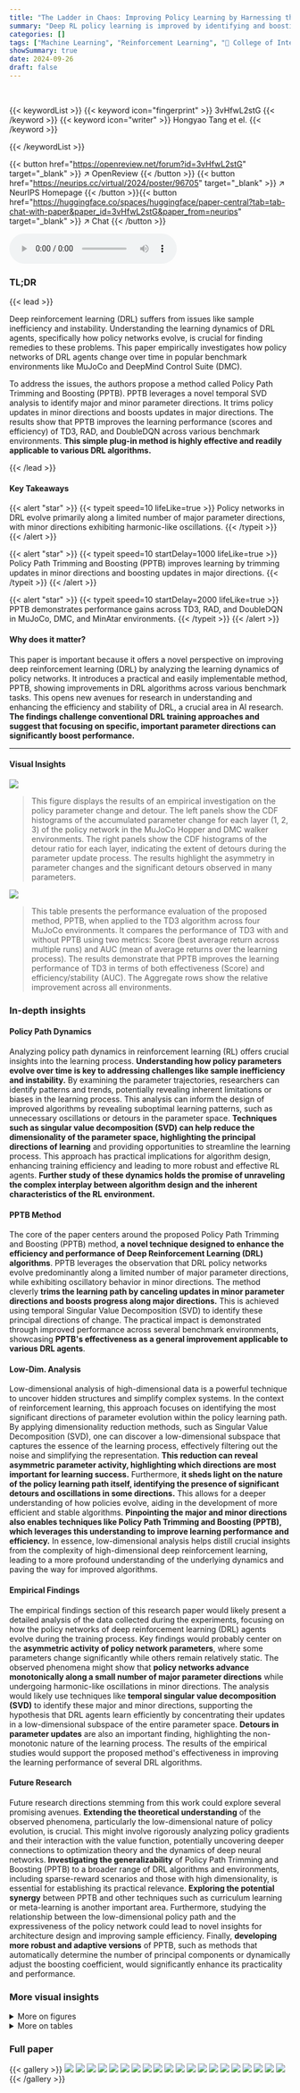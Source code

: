 ```yaml
---
title: "The Ladder in Chaos: Improving Policy Learning by Harnessing the Parameter Evolving Path in A Low-dimensional Space"
summary: "Deep RL policy learning is improved by identifying and boosting key parameter update directions using a novel temporal SVD analysis, leading to more efficient and effective learning."
categories: []
tags: ["Machine Learning", "Reinforcement Learning", "🏢 College of Intelligence and Computing, Tianjin University",]
showSummary: true
date: 2024-09-26
draft: false
---
```


<br>

{{< keywordList >}}
{{< keyword icon="fingerprint" >}} 3vHfwL2stG {{< /keyword >}}
{{< keyword icon="writer" >}} Hongyao Tang et el. {{< /keyword >}}
 
{{< /keywordList >}}

{{< button href="https://openreview.net/forum?id=3vHfwL2stG" target="_blank" >}}
↗ OpenReview
{{< /button >}}
{{< button href="https://neurips.cc/virtual/2024/poster/96705" target="_blank" >}}
↗ NeurIPS Homepage
{{< /button >}}{{< button href="https://huggingface.co/spaces/huggingface/paper-central?tab=tab-chat-with-paper&paper_id=3vHfwL2stG&paper_from=neurips" target="_blank" >}}
↗ Chat
{{< /button >}}



<audio controls>
    <source src="https://ai-paper-reviewer.com/3vHfwL2stG/podcast.wav" type="audio/wav">
    Your browser does not support the audio element.
</audio>


### TL;DR


{{< lead >}}

Deep reinforcement learning (DRL) suffers from issues like sample inefficiency and instability.  Understanding the learning dynamics of DRL agents, specifically how policy networks evolve, is crucial for finding remedies to these problems. This paper empirically investigates how policy networks of DRL agents change over time in popular benchmark environments like MuJoCo and DeepMind Control Suite (DMC). 



To address the issues, the authors propose a method called Policy Path Trimming and Boosting (PPTB). PPTB leverages a novel temporal SVD analysis to identify major and minor parameter directions. It trims policy updates in minor directions and boosts updates in major directions. The results show that PPTB improves the learning performance (scores and efficiency) of TD3, RAD, and DoubleDQN across various benchmark environments. **This simple plug-in method is highly effective and readily applicable to various DRL algorithms.**

{{< /lead >}}


#### Key Takeaways

{{< alert "star" >}}
{{< typeit speed=10 lifeLike=true >}} Policy networks in DRL evolve primarily along a limited number of major parameter directions, with minor directions exhibiting harmonic-like oscillations. {{< /typeit >}}
{{< /alert >}}

{{< alert "star" >}}
{{< typeit speed=10 startDelay=1000 lifeLike=true >}} Policy Path Trimming and Boosting (PPTB) improves learning by trimming updates in minor directions and boosting updates in major directions. {{< /typeit >}}
{{< /alert >}}

{{< alert "star" >}}
{{< typeit speed=10 startDelay=2000 lifeLike=true >}} PPTB demonstrates performance gains across TD3, RAD, and DoubleDQN in MuJoCo, DMC, and MinAtar environments. {{< /typeit >}}
{{< /alert >}}

#### Why does it matter?
This paper is important because it offers a novel perspective on improving deep reinforcement learning (DRL) by analyzing the learning dynamics of policy networks.  It introduces a practical and easily implementable method, PPTB, showing improvements in DRL algorithms across various benchmark tasks. This opens new avenues for research in understanding and enhancing the efficiency and stability of DRL, a crucial area in AI research.  **The findings challenge conventional DRL training approaches and suggest that focusing on specific, important parameter directions can significantly boost performance.**

------
#### Visual Insights



![](https://ai-paper-reviewer.com/3vHfwL2stG/figures_3_1.jpg)

> This figure displays the results of an empirical investigation on the policy parameter change and detour. The left panels show the CDF histograms of the accumulated parameter change for each layer (1, 2, 3) of the policy network in the MuJoCo Hopper and DMC walker environments. The right panels show the CDF histograms of the detour ratio for each layer, indicating the extent of detours during the parameter update process. The results highlight the asymmetry in parameter changes and the significant detours observed in many parameters.





![](https://ai-paper-reviewer.com/3vHfwL2stG/tables_7_1.jpg)

> This table presents the performance evaluation of the proposed method, PPTB, when applied to the TD3 algorithm across four MuJoCo environments.  It compares the performance of TD3 with and without PPTB using two metrics: Score (best average return across multiple runs) and AUC (mean of average returns over the learning process). The results demonstrate that PPTB improves the learning performance of TD3 in terms of both effectiveness (Score) and efficiency/stability (AUC).  The Aggregate rows show the relative improvement across all environments.





### In-depth insights


#### Policy Path Dynamics
Analyzing policy path dynamics in reinforcement learning (RL) offers crucial insights into the learning process.  **Understanding how policy parameters evolve over time is key to addressing challenges like sample inefficiency and instability.** By examining the parameter trajectories, researchers can identify patterns and trends, potentially revealing inherent limitations or biases in the learning process.  This analysis can inform the design of improved algorithms by revealing suboptimal learning patterns, such as unnecessary oscillations or detours in the parameter space.  **Techniques such as singular value decomposition (SVD) can help reduce the dimensionality of the parameter space, highlighting the principal directions of learning** and providing opportunities to streamline the learning process. This approach has practical implications for algorithm design, enhancing training efficiency and leading to more robust and effective RL agents.  **Further study of these dynamics holds the promise of unraveling the complex interplay between algorithm design and the inherent characteristics of the RL environment.**

#### PPTB Method
The core of the paper centers around the proposed Policy Path Trimming and Boosting (PPTB) method, **a novel technique designed to enhance the efficiency and performance of Deep Reinforcement Learning (DRL) algorithms**.  PPTB leverages the observation that DRL policy networks evolve predominantly along a limited number of major parameter directions, while exhibiting oscillatory behavior in minor directions. The method cleverly **trims the learning path by canceling updates in minor parameter directions and boosts progress along major directions.**  This is achieved using temporal Singular Value Decomposition (SVD) to identify these principal directions of change.  The practical impact is demonstrated through improved performance across several benchmark environments, showcasing **PPTB's effectiveness as a general improvement applicable to various DRL agents**.

#### Low-Dim. Analysis
Low-dimensional analysis of high-dimensional data is a powerful technique to uncover hidden structures and simplify complex systems. In the context of reinforcement learning, this approach focuses on identifying the most significant directions of parameter evolution within the policy learning path. By applying dimensionality reduction methods, such as Singular Value Decomposition (SVD), one can discover a low-dimensional subspace that captures the essence of the learning process, effectively filtering out the noise and simplifying the representation. **This reduction can reveal asymmetric parameter activity, highlighting which directions are most important for learning success.** Furthermore, **it sheds light on the nature of the policy learning path itself, identifying the presence of significant detours and oscillations in some directions.** This allows for a deeper understanding of how policies evolve, aiding in the development of more efficient and stable algorithms. **Pinpointing the major and minor directions also enables techniques like Policy Path Trimming and Boosting (PPTB), which leverages this understanding to improve learning performance and efficiency.**  In essence, low-dimensional analysis helps distill crucial insights from the complexity of high-dimensional deep reinforcement learning, leading to a more profound understanding of the underlying dynamics and paving the way for improved algorithms.

#### Empirical Findings
The empirical findings section of this research paper would likely present a detailed analysis of the data collected during the experiments, focusing on how the policy networks of deep reinforcement learning (DRL) agents evolve during the training process.  Key findings would probably center on the **asymmetric activity of policy network parameters**, where some parameters change significantly while others remain relatively static.  The observed phenomena might show that **policy networks advance monotonically along a small number of major parameter directions** while undergoing harmonic-like oscillations in minor directions.  The analysis would likely use techniques like **temporal singular value decomposition (SVD)** to identify these major and minor directions, supporting the hypothesis that DRL agents learn efficiently by concentrating their updates in a low-dimensional subspace of the entire parameter space.  **Detours in parameter updates** are also an important finding, highlighting the non-monotonic nature of the learning process. The results of the empirical studies would support the proposed method's effectiveness in improving the learning performance of several DRL algorithms.

#### Future Research
Future research directions stemming from this work could explore several promising avenues.  **Extending the theoretical understanding** of the observed phenomena, particularly the low-dimensional nature of policy evolution, is crucial. This might involve rigorously analyzing policy gradients and their interaction with the value function, potentially uncovering deeper connections to optimization theory and the dynamics of deep neural networks.  **Investigating the generalizability** of Policy Path Trimming and Boosting (PPTB) to a broader range of DRL algorithms and environments, including sparse-reward scenarios and those with high dimensionality, is essential for establishing its practical relevance.  **Exploring the potential synergy** between PPTB and other techniques such as curriculum learning or meta-learning is another important area.  Furthermore, studying the relationship between the low-dimensional policy path and the expressiveness of the policy network could lead to novel insights for architecture design and improving sample efficiency. Finally, **developing more robust and adaptive versions** of PPTB, such as methods that automatically determine the number of principal components or dynamically adjust the boosting coefficient, would significantly enhance its practicality and performance.


### More visual insights

<details>
<summary>More on figures
</summary>


![](https://ai-paper-reviewer.com/3vHfwL2stG/figures_3_2.jpg)

> This figure presents the results of a temporal singular value decomposition (SVD) analysis applied to policy learning paths generated by the RAD algorithm on the DMC walker-walk task. Panel (a) shows how the dimensionality of the policy learning path changes depending on the information threshold. Panel (b) illustrates the evolving paths of different dimensions of the policy (major and minor directions) along with their detour ratios and final parameter changes.


![](https://ai-paper-reviewer.com/3vHfwL2stG/figures_5_1.jpg)

> This figure conceptually illustrates the Policy Path Trimming and Boosting (PPTB) method. The left panel shows a 2D representation of a typical policy learning path in the policy parameter space. The path is depicted as a sequence of points (θt) connected by lines, showing the evolution of policy parameters during training. Major directions are represented by green arrows, while minor directions are shown in red. The right panel shows how PPTB improves the learning path. PPTB trims the updates in minor directions (red crosses), effectively smoothing the path. Additionally, it boosts the updates in major directions (yellow arrows), enhancing the learning progress. The trimmed and boosted path is now more direct and efficient, highlighting the improvement achieved by PPTB.


![](https://ai-paper-reviewer.com/3vHfwL2stG/figures_9_1.jpg)

> This figure presents the results of an empirical investigation on policy learning paths using behavior cloning with Adam and SGD optimizers. It shows the parameter analysis (CDFs of accumulated parameter change) and temporal SVD analysis (singular values and left unitary matrix) for both Adam and SGD.  The goal was to examine how parameters change during training and identify the dominant directions of parameter evolution using temporal SVD.  This allows for a comparison of learning dynamics under different optimizers (Adam and SGD) in an offline reinforcement learning setting.


![](https://ai-paper-reviewer.com/3vHfwL2stG/figures_16_1.jpg)

> This figure displays the results of an empirical investigation into how policy parameters change and detour during the training process of two different deep reinforcement learning (DRL) agents: TD3 and RAD.  It uses CDF histograms to visualize the accumulated parameter changes and detour ratios for each layer (1, 2, and 3) of the policy network across multiple trials in the Hopper (MuJoCo) and walker-walk (DMC) environments. The asymmetry in parameter changes and the significant detours observed highlight key phenomena discussed in the paper.


![](https://ai-paper-reviewer.com/3vHfwL2stG/figures_17_1.jpg)

> This figure shows the results of an empirical investigation on the policy parameter change and detour.  It presents Cumulative Distribution Function (CDF) histograms of the accumulated parameter change and the detour ratio for each layer (1, 2, and 3) of the policy network in two different environments (MuJoCo Hopper and DMC walker-walk).  The left panels show the CDF of accumulated change, while the right panels illustrate the CDF of the detour ratio. The analysis reveals asymmetries in parameter changes and significant detours during the policy learning process.


![](https://ai-paper-reviewer.com/3vHfwL2stG/figures_18_1.jpg)

> This figure presents the cumulative distribution functions (CDFs) of the accumulated parameter change and the detour ratio for each layer (1,2,3) of the policy networks in the Hopper (MuJoCo) and walker-walk (DMC) environments.  The left panels show the distribution of the total parameter change during training, highlighting the asymmetry in changes across layers and parameters. The right panels illustrate the distribution of the detour ratio, revealing that many parameters deviate significantly from their initial values during training.  These results visually support Phenomena 1.1 and 2.1 in the paper, showing asymmetric parameter changes and substantial detours during policy learning.


![](https://ai-paper-reviewer.com/3vHfwL2stG/figures_19_1.jpg)

> This figure shows the results of an empirical investigation on SVD left unitary matrix of policy learning paths in four MuJoCo environments (HalfCheetah-v4, Hopper-v4, Walker2d-v4, and Ant-v4). For each environment, it presents five subfigures: (1) The learning curve, showing the average return over time steps. (2-5) The temporal evolution of the k-th coordinate (u*,k), with each curve illustrating the evolving path of the k-th coordinate, where k represents the index of the singular value. The detour ratio (rpud) and final change (∆PC) of the policy parameters along the learning path are also shown. This figure helps illustrate the phenomena observed in the paper, specifically Phenomenon 2.2 regarding the behavior of policy parameter updates in major and minor SVD directions.


![](https://ai-paper-reviewer.com/3vHfwL2stG/figures_19_2.jpg)

> This figure shows the results of a temporal singular value decomposition (SVD) analysis of policy learning paths from the RAD algorithm on the DMC walker-walk environment.  Panel (a) shows how the dimensionality of the policy path changes as a function of an information threshold (β), separately for three layers of the network and three different learning periods. Panel (b) presents a detailed analysis of the dominant and less significant singular vectors (u∗,k), showing how parameters evolve along those directions, along with their detour ratios and final changes.


![](https://ai-paper-reviewer.com/3vHfwL2stG/figures_22_1.jpg)

> This figure displays the learning curves for both TD3 and TD3-PPTB across four different MuJoCo tasks. The gray lines represent the performance of the TD3 algorithm, while the red lines represent the performance of the TD3 algorithm enhanced with the PPTB method. Error bars indicating standard errors across six different seeds are included for each task. This visualization helps in comparing the performance and stability of both algorithms across various environments.


![](https://ai-paper-reviewer.com/3vHfwL2stG/figures_22_2.jpg)

> This figure shows the learning curves for the RAD algorithm and the improved RAD-PPTB algorithm across four different DeepMind Control Suite (DMC) environments.  The x-axis represents the number of timesteps, and the y-axis represents the average return.  The shaded regions indicate the standard error across six independent runs with different random seeds. The curves show that RAD-PPTB generally outperforms RAD in terms of both final performance and learning speed, indicating the effectiveness of the proposed method.


![](https://ai-paper-reviewer.com/3vHfwL2stG/figures_22_3.jpg)

> This figure shows the complete results of an empirical investigation on policy parameter change amount in MuJoCo environments. It includes CDF histograms of the accumulated parameter change and the detour ratio of the parameters for different layers (Layer 1, 2, 3) of the network in six different MuJoCo environments (HalfCheetah-v4, Hopper-v4, Walker2d-v4, Ant-v4, Humanoid-v4). The results reveal the asymmetry in parameter changes across layers and the significant detours present in parameter updates.


</details>




<details>
<summary>More on tables
</summary>


![](https://ai-paper-reviewer.com/3vHfwL2stG/tables_8_1.jpg)
> This table presents the performance evaluation results of the RAD algorithm with and without PPTB in four different DeepMind Control Suite environments.  The metrics used are Score (the best average return across multiple runs) and AUC (the mean average return over the learning process).  The table shows the improvement in both metrics achieved by using PPTB, indicating its effectiveness in improving the performance of the RAD algorithm. Figure 11 visualizes the learning curves for a better understanding.

![](https://ai-paper-reviewer.com/3vHfwL2stG/tables_8_2.jpg)
> This table presents the results of experiments evaluating the performance of the Policy Path Trimming and Boosting (PPTB) method when applied to the DoubleDQN algorithm on three MinAtar environments: SpaceInvaders, Seaquest, and Breakout.  The table shows the average scores achieved by the standard DoubleDQN algorithm and the DoubleDQN algorithm enhanced with PPTB, along with standard deviations across six independent runs for each environment. It demonstrates the effectiveness of PPTB in value-based reinforcement learning.

![](https://ai-paper-reviewer.com/3vHfwL2stG/tables_20_1.jpg)
> This table presents the results of an experiment evaluating the performance of a temporal singular value decomposition (SVD) reconstruction method applied to RAD policies on the cartpole-wingup task.  The experiment varied the number of major dimensions retained during the reconstruction, and the table shows the average return (AVG(AR(θi))), average absolute return difference (AVG(|∆R(θi)|)), maximum return (MAX(AR(θi))), and minimum return (MIN(AR(θi))) for each number of major dimensions.  These metrics provide insights into the effectiveness of the reconstruction method and how the number of retained dimensions impacts performance.

![](https://ai-paper-reviewer.com/3vHfwL2stG/tables_20_2.jpg)
> This table presents the results of reconstructing RAD policies using Temporal SVD with varying numbers of major dimensions retained.  The data is specifically for the second period of the cartpole-wingup task.  The table shows the average absolute return (AVG({AR(θi)}i)), the average absolute change in return (AVG({|∆R(θi)|}i)), the maximum absolute return (MAX({AR(θi)}i)), and the minimum absolute return (MIN({AR(θi)}i)) for different numbers of major dimensions.

![](https://ai-paper-reviewer.com/3vHfwL2stG/tables_20_3.jpg)
> This table presents the results of an experiment evaluating the performance of a temporal singular value decomposition (SVD) reconstruction method on RAD policies in the finger-spin environment.  The experiment varied the number of major dimensions kept during reconstruction (1, 2, 4, 8, 16, 32, 64, 128). For each number of major dimensions, the table shows the average and standard deviation of the average return (AVG({AR(θ)}i)), the average absolute return (AVG({|∆R(θ)|}i)), the maximum average return (MAX({AR(θ)}i)), and the minimum average return (MIN({AR(θ)}i)). This data helps quantify the impact of dimensionality reduction on policy performance. The first period refers to an early stage of the training process.

![](https://ai-paper-reviewer.com/3vHfwL2stG/tables_21_1.jpg)
> This table presents the results of a temporal singular value decomposition (SVD) reconstruction experiment on RAD policies in the finger-spin environment during the second learning period.  It shows the average absolute return (AVG({AR(θi)}i)), average absolute return change (AVG({|∆R(θi)|}i)), maximum absolute return (MAX({AR(θi)}i)), and minimum absolute return (MIN({AR(θi)}i)) obtained by reconstructing the policies using different numbers of major dimensions (from 1 to 128). The results are used to study the effects of dimensionality reduction on policy reconstruction in the context of deep reinforcement learning (DRL).

![](https://ai-paper-reviewer.com/3vHfwL2stG/tables_21_2.jpg)
> This table presents the results of a temporal singular value decomposition (SVD) reconstruction experiment on RAD policies in the walker-walk environment.  The experiment varied the number of major dimensions kept during reconstruction (from 1 to 128). For each number of major dimensions, the table shows the average and standard deviation of the absolute return (AVG({AR(θi)}i)), average and standard deviation of the absolute change in return (AVG({|∆R(θi)|}i)), maximum return (MAX({AR(θi)}i)), and minimum return (MIN({AR(θi)}i)). This data helps to evaluate the effectiveness of reducing the dimensionality of the policy learning path using temporal SVD.

![](https://ai-paper-reviewer.com/3vHfwL2stG/tables_21_3.jpg)
> This table presents the results of a temporal singular value decomposition (SVD) reconstruction of RAD policies on the walker-walk task in the DeepMind Control Suite (DMC).  The reconstruction is performed using different numbers of major dimensions (1, 2, 4, 8, 16, 32, 64, 128) to assess the impact on reconstruction accuracy.  The average absolute return (AVG({AR(θi)}i)), average absolute return difference (AVG({|∆R(θ)|}i)), maximum absolute return (MAX({∆R(θ)}i)), and minimum absolute return (MIN({∆R(θ)}i)) are reported for each number of major dimensions.  This analysis helps evaluate the method's effectiveness in capturing the essential aspects of the policy path during learning. The data shown is for the second period of the learning process.

</details>




### Full paper

{{< gallery >}}
<img src="https://ai-paper-reviewer.com/3vHfwL2stG/1.png" class="grid-w50 md:grid-w33 xl:grid-w25" />
<img src="https://ai-paper-reviewer.com/3vHfwL2stG/2.png" class="grid-w50 md:grid-w33 xl:grid-w25" />
<img src="https://ai-paper-reviewer.com/3vHfwL2stG/3.png" class="grid-w50 md:grid-w33 xl:grid-w25" />
<img src="https://ai-paper-reviewer.com/3vHfwL2stG/4.png" class="grid-w50 md:grid-w33 xl:grid-w25" />
<img src="https://ai-paper-reviewer.com/3vHfwL2stG/5.png" class="grid-w50 md:grid-w33 xl:grid-w25" />
<img src="https://ai-paper-reviewer.com/3vHfwL2stG/6.png" class="grid-w50 md:grid-w33 xl:grid-w25" />
<img src="https://ai-paper-reviewer.com/3vHfwL2stG/7.png" class="grid-w50 md:grid-w33 xl:grid-w25" />
<img src="https://ai-paper-reviewer.com/3vHfwL2stG/8.png" class="grid-w50 md:grid-w33 xl:grid-w25" />
<img src="https://ai-paper-reviewer.com/3vHfwL2stG/9.png" class="grid-w50 md:grid-w33 xl:grid-w25" />
<img src="https://ai-paper-reviewer.com/3vHfwL2stG/10.png" class="grid-w50 md:grid-w33 xl:grid-w25" />
<img src="https://ai-paper-reviewer.com/3vHfwL2stG/11.png" class="grid-w50 md:grid-w33 xl:grid-w25" />
<img src="https://ai-paper-reviewer.com/3vHfwL2stG/12.png" class="grid-w50 md:grid-w33 xl:grid-w25" />
<img src="https://ai-paper-reviewer.com/3vHfwL2stG/13.png" class="grid-w50 md:grid-w33 xl:grid-w25" />
<img src="https://ai-paper-reviewer.com/3vHfwL2stG/14.png" class="grid-w50 md:grid-w33 xl:grid-w25" />
<img src="https://ai-paper-reviewer.com/3vHfwL2stG/15.png" class="grid-w50 md:grid-w33 xl:grid-w25" />
<img src="https://ai-paper-reviewer.com/3vHfwL2stG/16.png" class="grid-w50 md:grid-w33 xl:grid-w25" />
<img src="https://ai-paper-reviewer.com/3vHfwL2stG/17.png" class="grid-w50 md:grid-w33 xl:grid-w25" />
<img src="https://ai-paper-reviewer.com/3vHfwL2stG/18.png" class="grid-w50 md:grid-w33 xl:grid-w25" />
<img src="https://ai-paper-reviewer.com/3vHfwL2stG/19.png" class="grid-w50 md:grid-w33 xl:grid-w25" />
<img src="https://ai-paper-reviewer.com/3vHfwL2stG/20.png" class="grid-w50 md:grid-w33 xl:grid-w25" />
{{< /gallery >}}